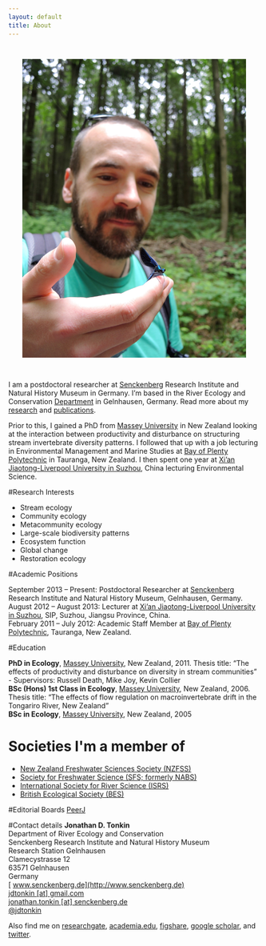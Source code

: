 ```yaml
---
layout: default
title: About
---
```


<style>
    .l-box {
        padding: 2em;
    }
</style>

<div class="pure-g">
<div class="pure-u-1-4" >

<div class="l-box"> 
<!-- pure-img makes image scalable-->
<img class="pure-img" src="JT_Damsel_edited_small.JPG" size="300px">
</div>


</div>

<div class="pure-u-3-4"  markdown="1">


I am a postdoctoral researcher at [Senckenberg](http://www.senckenberg.de/root/index.php?page_id=71) Research Institute and Natural History Museum in Germany. I’m based in the River Ecology and Conservation [Department](http://www.senckenberg.de/root/index.php?page_id=5217&organisation=true&institutID=1&abteilungID=26) in Gelnhausen, Germany. Read more about my [research](research) and [publications](publications).  

Prior to this, I gained a PhD from [Massey University](http://www.massey.ac.nz/) in New Zealand looking at the interaction between productivity and disturbance on structuring stream invertebrate diversity patterns. I followed that up with a job lecturing in Environmental Management and Marine Studies at [Bay of Plenty Polytechnic](http://www.boppoly.ac.nz/) in Tauranga, New Zealand. I then spent one year at [Xi’an Jiaotong-Liverpool University in Suzhou](http://www.xjtlu.edu.cn/en/), China lecturing Environmental Science.

#Research Interests
- Stream ecology
- Community ecology
- Metacommunity ecology
- Large-scale biodiversity patterns
- Ecosystem function
- Global change
- Restoration ecology


#Academic Positions

September 2013 – Present: Postdoctoral Researcher at [Senckenberg](http://www.senckenberg.de/root/index.php?page_id=71) Research Institute and Natural History Museum, Gelnhausen, Germany.   
August 2012 – August 2013: Lecturer at [Xi’an Jiaotong-Liverpool University in Suzhou](http://www.xjtlu.edu.cn/en/), SIP, Suzhou, Jiangsu Province, China.  
February 2011 – July 2012: Academic Staff Member at [Bay of Plenty Polytechnic](http://www.boppoly.ac.nz/), Tauranga, New Zealand.  


#Education

**PhD in Ecology**, [Massey University](http://www.massey.ac.nz/), New Zealand, 2011. Thesis title: “The effects of productivity and disturbance on diversity in stream communities” - Supervisors: Russell Death, Mike Joy, Kevin Collier   
**BSc (Hons) 1st Class in Ecology**, [Massey University](http://www.massey.ac.nz/), New Zealand, 2006. Thesis title: “The effects of flow regulation on macroinvertebrate drift in the Tongariro River, New Zealand”   
**BSc in Ecology**, [Massey University](http://www.massey.ac.nz/), New Zealand, 2005   


# Societies I'm a member of
- [New Zealand Freshwater Sciences Society (NZFSS)](http://freshwater.science.org.nz/index.php/)
- [Society for Freshwater Science (SFS; formerly NABS)](http://www.freshwater-science.org/default.aspx)
- [International Society for River Science (ISRS)](http://riversociety.org/)
- [British Ecological Society (BES)](http://www.britishecologicalsociety.org/)


#Editorial Boards
[PeerJ](https://peerj.com/)

#Contact details
**Jonathan D. Tonkin**  
Department of River Ecology and Conservation  
Senckenberg Research Institute and Natural History Museum  
Research Station Gelnhausen  
Clamecystrasse 12  
63571 Gelnhausen  
Germany  
<i class="fa fa-fw fa-globe"></i>[ www.senckenberg.de](http://www.senckenberg.de)  
<i class="fa fa-fw fa-envelope"></i><a href="mailto:jdtonkin@gmail.com"> jdtonkin [at] gmail.com</a>     
<i class="fa fa-fw fa-envelope-o"></i><a href="mailto:jonathan.tonkin@senckenberg.de"> jonathan.tonkin [at] senckenberg.de</a>     
<i class="fa fa-fw fa-twitter"></i><a href="http://twitter.com/jdtonkin"> @jdtonkin</a> 



Also find me on [researchgate](https://www.researchgate.net/profile/Jonathan_Tonkin/), [academia.edu](http://senckenberg.academia.edu/JonathanTonkin), [figshare](http://figshare.com/authors/Jonathan%20D%20Tonkin/277559), [google scholar](http://scholar.google.co.nz/citations?user=Mtn0TIwAAAAJ&hl=en), and [twitter](https://twitter.com/jdtonkin).

</div>
</div>